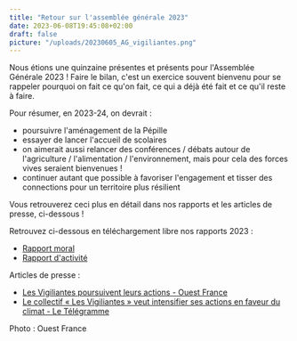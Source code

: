 ```yaml
---
title: "Retour sur l'assemblée générale 2023"
date: 2023-06-08T19:45:08+02:00
draft: false
picture: "/uploads/20230605_AG_vigiliantes.png"
---
```


Nous étions une quinzaine présentes et présents pour l'Assemblée Générale 2023 ! Faire le bilan, c'est un exercice souvent bienvenu pour se rappeler pourquoi on fait ce qu'on fait, ce qui a déjà été fait et ce qu'il reste à faire.

Pour résumer, en 2023-24, on devrait :

- poursuivre l'aménagement de la Pépille
- essayer de lancer l'accueil de scolaires
- on aimerait aussi relancer des conférences / débats autour de l'agriculture / l'alimentation / l'environnement, mais pour cela des forces vives seraient bienvenues !
- continuer autant que possible à favoriser l'engagement et tisser des connections pour un territoire plus résilient

Vous retrouverez ceci plus en détail dans nos rapports et les articles de presse, ci-dessous !

<!--more-->

Retrouvez ci-dessous en téléchargement libre nos rapports 2023 :

- [Rapport moral](/uploads/vigiliantes-rapport-moral-2022.pdf)
- [Rapport d'activité](/uploads/vigiliantes-rapport-activite-2022.pdf)


Articles de presse :

- [Les Vigiliantes poursuivent leurs actions - Ouest France](https://www.ouest-france.fr/bretagne/lanvallay-22100/lanvallay-les-vigiliantes-poursuivent-leurs-actions-fdb6718e-0600-11ee-b764-719ecc72a35b)
- [Le collectif « Les Vigiliantes » veut intensifier ses actions en faveur du climat - Le Télégramme](https://www.letelegramme.fr/cotes-d-armor/dinan-22100/le-collectif-les-vigiliantes-veut-intensifier-ses-actions-en-faveur-du-climat-6365681.php)


Photo : Ouest France











